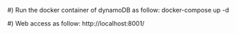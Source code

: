 


#) Run the docker container of dynamoDB as follow:
docker-compose up -d



#) Web access as follow:
http://localhost:8001/







